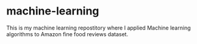 # machine-learning
This is my machine learning repostitory where I applied Machine learning algorithms to Amazon fine food reviews dataset.
